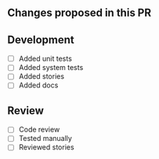 ## Changes proposed in this PR


## Development

- [ ] Added unit tests
- [ ] Added system tests
- [ ] Added stories
- [ ] Added docs

## Review

- [ ] Code review
- [ ] Tested manually
- [ ] Reviewed stories
